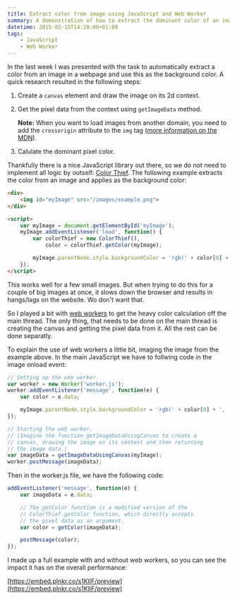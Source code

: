 ```yaml
---
title: Extract color from image using JavaScript and Web Worker
summary: A demonstration of how to extract the dominant color of an image with pure JavaScript. For performance optimization I utilized a web worker, which had a great impact.
datetime: 2015-02-15T14:28:00+01:00
tags:
    - JavaScript
    - Web Worker
---
```


In the last week I was presented with the task to automatically extract a color from an
image in a webpage and use this as the background color. A quick research resulted in the
following steps:

1.  Create a `canvas` element and draw the image on its 2d context.

1.  Get the pixel data from the context using `getImageData` method.

    **Note:** When you want to load images from another domain, you need to add the `crossorigin`
    attribute to the `img` tag ([more information on the MDN](https://developer.mozilla.org/en-US/docs/Web/HTML/CORS_enabled_image)).

1.  Calulate the dominant pixel color.

Thankfully there is a nice JavaScript library out there, so we do not need to implement all
logic by outself: [Color Thief](http://lokeshdhakar.com/projects/color-thief/). The following
example extracts the color from an image and applies as the background color:

```html
<div>
    <img id="myImage" src="/images/example.png">
</div>

<script>
    var myImage = document.getElementById('myImage');
    myImage.addEventListener('load', function() {
        var colorThief = new ColorThief(),
            color = colorThief.getColor(myImage);

        myImage.parentNode.style.backgroundColor = 'rgb(' + color[0] + ', ' + color[1] + ', ' + color[2] + ')';
    });
</script>
```

This works well for a few small images. But when trying to do this for a couple of big images
at once, it slows down the browser and results in hangs/lags on the website. Wo don't want
that.

So I played a bit with [web workers](https://developer.mozilla.org/en-US/docs/Web/API/Web_Workers_API/basic_usage)
to get the heavy color calculation off the main thread. The only thing, that needs to be done
on the main thread is creating the canvas and getting the pixel data from it. All the rest can
be done separatly.

To explain the use of web workers a little bit, imaging the image from the example above. In the
main JavaScript we have to follwing code in the image onload event:

```js
// Setting up the web worker.
var worker = new Worker('worker.js');
worker.addEventListener('message', function(e) {
    var color = e.data;

    myImage.parentNode.style.backgroundColor = 'rgb(' + color[0] + ', ' + color[1] + ', ' + color[2] + ')';
});

// Starting the web worker.
// (Imagine the function getImageDataUsingCanvas to create a
// canvas, drawing the image on its context and then returning
// the image data.)
var imageData = getImageDataUsingCanvas(myImage);
worker.postMessage(imageData);
```

Then in the worker.js file, we have the following code:

```js
addEventListener('message', function(e) {
    var imageData = e.data;

    // The getColor function is a modified version of the
    // ColorThief.getColor function, which directly accepts
    // the pixel data as an argument.
    var color = getColor(imageData);

    postMessage(color);
});
```

I made up a full example with and without web workers, so you can see the impact it has on the
overall performance:

[https://embed.plnkr.co/s1KlIF/preview](https://embed.plnkr.co/s1KlIF/preview)
